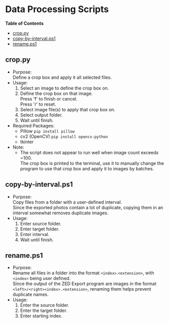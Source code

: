 <!-- TOC ignore:true -->
# Data Processing Scripts

<!-- TOC ignore:true -->
**Table of Contents**
<!-- TOC -->

* [crop.py](#croppy)
* [copy-by-interval.ps1](#copy-by-intervalps1)
* [rename.ps1](#renameps1)

<!-- /TOC -->

## crop.py
* Purpose:\
Define a crop box and apply it all selected files.
* Usage:
	1. Select an image to define the crop box on.
	2. Define the crop box on that image.\
	Press 'f' to finish or cancel.\
	Press 'r' to reset.
	3. Select image file(s) to apply that crop box on.
	4. Select output folder.
	5. Wait until finish.
* Required Packages:
	* Pillow `pip install pillow`
	* cv2 (OpenCV) `pip install opencv-python`
	* tkinter
* Note:
	* The script does not appear to run well when image count exceeds ~100.\
	The crop box is printed to the terminal, use it to manually change the program to use that crop box and apply it to images by batches.

## copy-by-interval.ps1
* Purpose:\
Copy files from a folder with a user-defined interval.\
Since the exported photos contain a lot of duplicate, copying them in an interval somewhat removes duplicate images.
* Usage:
	1. Enter source folder.
	2. Enter target folder.
	3. Enter interval.
	4. Wait until finish.

## rename.ps1
* Purpose:\
Rename all files in a folder into the format `<index>`.`<extension>`, with `<index>` being user defined.\
Since the output of the ZED Export program are images in the format `<left>/<right><index>.<extension>`, renaming them helps prevent duplicate names.
* Usage:
	1. Enter the source folder.
	2. Enter the target folder.
	3. Enter starting index.
